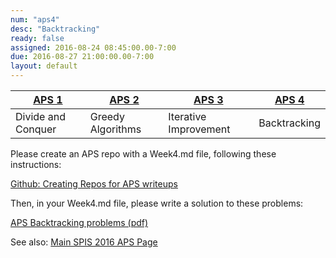 ```yaml
---
num: "aps4"
desc: "Backtracking"
ready: false
assigned: 2016-08-24 08:45:00.00-7:00
due: 2016-08-27 21:00:00.00-7:00
layout: default
---
```




| [APS 1](/hwk/aps1/) | [APS 2](/hwk/aps2/) | [APS 3](/hwk/aps3/)   | [APS 4](/hwk/aps4/) | 
|---------------------|---------------------|-----------------------|---------------------|
| Divide and Conquer  | Greedy Algorithms   | Iterative Improvement | Backtracking        |


Please create an APS repo with a Week4.md file, following these instructions:

[Github: Creating Repos for APS writeups](/topics/github_aps_writeups/)

Then, in your Week4.md file, please write a solution to these problems:

[APS Backtracking problems (pdf)](aps_bt_problems.pdf)

See also: [Main SPIS 2016 APS Page](https://sites.google.com/a/eng.ucsd.edu/spis/home/AcademicProgram/2016_aps)
